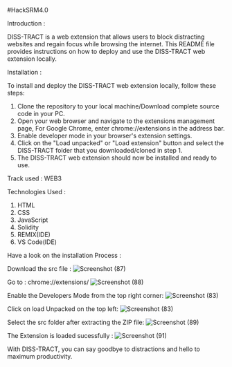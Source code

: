 #HackSRM4.0

Introduction :

DISS-TRACT is a web extension that allows users to block distracting websites and regain focus while browsing the internet. This README file provides instructions on how to deploy and use the DISS-TRACT web extension locally.

Installation :

To install and deploy the DISS-TRACT web extension locally, follow these steps:

1. Clone the repository to your local machine/Download complete source code in your PC.
2. Open your web browser and navigate to the extensions management page, For Google Chrome, enter chrome://extensions in the address bar.
3. Enable developer mode in your browser's extension settings.
4. Click on the "Load unpacked" or "Load extension" button and select the DISS-TRACT folder that you downloaded/cloned in step 1.
5. The DISS-TRACT web extension should now be installed and ready to use.

Track used : WEB3

Technologies Used : 
1. HTML
2. CSS
3. JavaScript
4. Solidity
5. REMIX(IDE)
6. VS Code(IDE)



Have a look on the  installation Process :

Download the src file :
![Screenshot (87)](https://github.com/sushilpandeyy/HackSRM4.0/assets/116885079/083d927d-5a0e-4a07-aaca-deb3b58f80b1)



Go to : chrome://extensions/
![Screenshot (88)](https://github.com/sushilpandeyy/HackSRM4.0/assets/116885079/b8b754f3-ef26-47ad-8a45-074aa3dad7f0)



Enable the Developers Mode from the top right corner:
![Screenshot (83)](https://github.com/sushilpandeyy/HackSRM4.0/assets/116885079/f300473b-8a93-4511-a2a4-a70f5d2d6ce9)



Click on load Unpacked on the top left:
![Screenshot (83)](https://github.com/sushilpandeyy/HackSRM4.0/assets/116885079/4842cf67-94c2-4920-a5db-d5135cef91be)



Select the src folder after extracting the ZIP file:
![Screenshot (89)](https://github.com/sushilpandeyy/HackSRM4.0/assets/116885079/cd87ca23-122a-4e1e-a684-be05fddcd5e7)

The Extension is loaded sucessfully :
![Screenshot (91)](https://github.com/sushilpandeyy/HackSRM4.0/assets/116885079/51e6fc11-ce0d-4a56-b46b-8d0843d02e06)


With DISS-TRACT, you can say goodbye to distractions and hello to maximum productivity.
